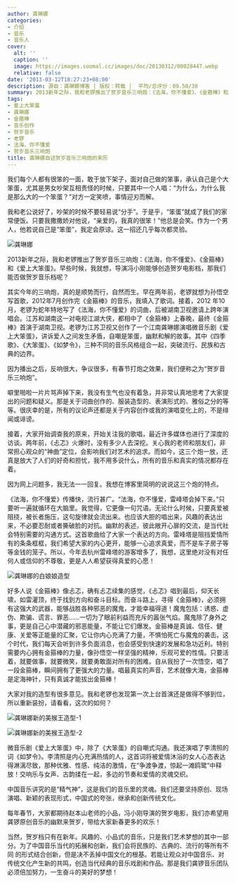 ```yaml
---
author: 龚琳娜
categories:
- 介绍
- 音乐
- 音乐人
cover:
  alt: ''
  caption: ''
  image: https://images.soomal.cc/images/doc/20130312/00028447.webp
  relative: false
date: '2013-03-12T18:27:23+08:00'
description: 源自：龚琳娜博客 | 版权：转载 |  平均/总评分：09.50/38
summary: 2013新年之际，我和老锣推出了贺岁音乐三响炮：《法海，你不懂爱》、《金箍棒》和《爱上大笨蛋》。早些时候，我就想，导演冯小刚能够创造贺岁电影档，那我们能否做贺岁音乐档呢？其实今年的三响炮，真的是顺势而行，自然而生。早在两年前，老锣就想为孙悟空写首歌，2012年7月创作完《金箍棒》的音乐……
tags:
- 爱上大笨蛋
- 龚琳娜
- 金箍棒
- 音乐创作
- 贺岁音乐
- 老锣
- 法海，你不懂爱
- 贺岁音乐三响炮
title: 龚琳娜自述贺岁音乐三响炮的来历
---
```


我们每个人都有很笨的一面，敢于放下架子，面对自己做的笨事，承认自己是个大笨蛋，尤其是男女吵架互相责怪的时候，只要其中一个人唱：“为什么，为什么我是那么大的一个笨蛋？”对方一定笑喷，事情迎刃而解。

我和老公说好了，吵架的时候不要轻易说“分手”。于是乎，“笨蛋”就成了我们的家常便饭。只要我撒撒娇对他说，“亲爱的，我真的很笨！”他总是会笑。作为一个男人，他若说自己是“笨蛋”，我定会原谅。这一招还几乎每次都灵验。

![龚琳娜](https://images.soomal.cc/images/doc/20130312/00028443.webp)





2013新年之际，我和老锣推出了贺岁音乐三响炮：《法海，你不懂爱》、《金箍棒》和《爱上大笨蛋》。早些时候，我就想，导演冯小刚能够创造贺岁电影档，那我们能否做贺岁音乐档呢？

其实今年的三响炮，真的是顺势而行，自然而生。早在两年前，老锣就想为孙悟空写首歌，2012年7月创作完《金箍棒》的音乐，我填入了歌词。接着，2012 年10月，老锣为蛇年特地写了《法海，你不懂爱》的词曲，后被湖南卫视邀请上跨年演唱会。江苏和湖南这一对电视江湖大侠，都相中了《金箍棒》上春晚，最终《金箍棒》首演于湖南卫视。老锣为江苏卫视又创作了一个江南龚琳娜演唱微音乐剧《爱上大笨蛋》，讲诉爱人之间发生矛盾，自嘲是笨蛋，幽默和解的故事。其中《四季歌》、《大笨蛋》、《如梦令》，三种不同的音乐风格组合一起，突破流行、民族和古典的边界。

因为播出之后，反响很大，争议很多，有春节打炮之效果，我们便称之为“贺岁音乐三响炮”。

噼里啪啦一片片骂声掉下来，我没有生气也没有着急，并非常认真地思考了大家提出的问题和疑义。那是关于词曲创作的、服装造型的、表演形式的、雅俗之分的等等。很庆幸的是，所有的议论声还都是关于内容创作或我的演唱变化上的，不是绯闻或诽谤。

接着，大家开始调查我的原来，开始关注我的歌唱，最近许多媒体也进行了深度的访谈。两年前，《忐忑》火爆时，没有多少人去深挖。关心我的老师和朋友们，非常担心观众的“神曲”定位，会影响我们对艺术的追求。而如今，这三个炮一放，还真是放大了人们的好奇和担忧，我不用多说什么，所有的音乐和真实的情况都存在着。

因为网上问题多，我无法一一回复。我想在博客里简明的说说这三个炮的特点。

《法海，你不懂爱》传播快，流行甚广。“法海，你不懂爱，雷峰塔会掉下来。”只要听一遍就循环在大脑里。我觉得，它更像一句咒语。无论什么时候，只要真爱被阻挠，被长者施压，这句旋律就会流出来。也应该大胆的唱出来，风趣的表达出来，不必要忍耐或者撕破脸的对抗。幽默的表述，彼此敞开心扉的交流，是当代社会特别需要的沟通方式。这首歌曲给了大家一个表达的方向。雷峰塔是阻挡爱情所有的条条框框，我们希望大家的内心更开，能够一心追求真爱，而不是车子房子等等金钱的笼子。所以，今年去杭州雷峰塔的游客增多了，我想，这里绝对没有对任何人或信仰的不尊敬，更是人人希望获得真爱的心愿！

![龚琳娜的白娘娘造型](https://images.soomal.cc/images/doc/20130312/00028446.webp)





好多人说《金箍棒》像忐忑，确有忐忑续集的感觉，《忐忑》唱到最后，仰天长啸，如雷灌顶，终于找到方向和奋斗目标。而奋斗路上，寻得《金箍棒》，必须拥有这强大的武器，能够战胜各种邪恶的魔鬼，才能幸福得道！魔鬼包括：诱惑、虚伪、欺骗、谎言、罪恶……一切为了眼前利益而充斥的嚣张气焰。魔鬼除了身外之事，更是自己心中潜藏的邪恶能量，不能让它们爆发。金箍棒是真诚、信任、健康、关爱等正能量的汇聚，它让你内心充满了力量，不惧怕死亡与魔鬼的袭击。这个时代，我们每天会听到许多负面消息，也会感受到快速的发展和急功近利。特别需要内心拥有金箍棒的力量，像孙悟空一样坚强的精神，乐观可爱的性情。只要活着，就要做事，就要微笑，就要勇敢面对所有的困难。自从我扮了一次悟空，唱了一段金箍棒，瞬间拥有了更强大的力量。唱最真实的声音，艺术就像大海，金箍棒是定海神针，只有真诚才能拔出金箍棒！

大家对我的造型有很多意见。我和老锣也发现第一次上台首演还是做得不够到位，所以重新装扮，请看看，这次的如何？

![龚琳娜新的美猴王造型-1](https://images.soomal.cc/images/doc/20130312/00028444.webp)




![龚琳娜新的美猴王造型-2](https://images.soomal.cc/images/doc/20130312/00028445.webp)





微音乐剧《爱上大笨蛋》中，除了《大笨蛋》的自嘲式沟通。我还演唱了李清照的词《如梦令》。李清照是内心充满热情的人，这首词将被爱情沐浴的女人心态表达得淋漓尽致，那种优雅、性感、纯洁的激情，在“争渡争渡，惊起一滩鸥鹭”中释放！交响乐与女声、古韵揉在一起，多边的节奏和爱情的灵魂交织。

中国音乐讲究的是“精气神”，这是我们的音乐里的灵魂。我们还要坚持原创、现场演唱、新颖的表现形式，中国式的夸张，继承和创新传统文化。

每年春节，大家都期待赵本山老师的小品，冯小刚导演的贺岁电影，我们亦希望用龚锣原创音乐的幽默来贺岁，带给大家新春更多的欢乐！

当然，贺岁档只有在新年。风趣的、小品式的音乐，只是我们艺术梦想的其中一部分。为了中国音乐当代的拓展和创新，我们会将民族的、古典的、流行的等所有不同 的形式结合创新，但是决不丢掉中国文化的根基。若能让观众对中国音乐、对传统文化产生新的共鸣，创造当代经典的音乐戏剧和作品。那是我们龚锣音乐团队必须倍加努力，一生奋斗的美好的梦想！